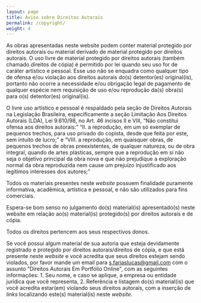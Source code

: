 ```yaml
---
layout: page
title: Aviso sobre Direitos Autorais
permalink: /copyright/
weight: 4
---
```


As obras apresentadas neste website podem conter material protegido por direitos autorais ou material derivado de material protegido por direitos autorais. O uso livre de material protegido por direitos autorais (também chamado direitos de cópia) é permitido por lei quando seu uso for de caráter artístico e pessoal. Esse uso não se enquadra como qualquer tipo de ofensa e/ou violação aos direitos autorais do(s) detentor(es) original(is), portanto não ocorre a necessidade e/ou obrigação legal de pagamento de qualquer espécie nem requisição de uso e/ou reprodução da(s) obra(s) para o(s) detentor(es) original(is).

O livre uso artístico e pessoal é respaldado pela seção de Direitos Autorais na Legislação Brasileira, especificamente a seção Limitação Aos Direitos Autorais (LDA), Lei 9.610/98,  no Art. 46 incisos II e VIII, “Não constitui ofensa aos direitos autorais:” “II. a reprodução, em um só exemplar de pequenos trechos, para uso privado do copista, desde que feita por este, sem intuito de lucro;” e “VIII. a reprodução, em quaisquer obras, de pequenos trechos de obras preexistentes, de qualquer natureza, ou de obra integral, quando de artes plásticas, sempre que a reprodução em si não seja o objetivo principal da obra nova e que não prejudique a exploração normal da obra reproduzida nem cause um prejuízo injustificado aos legítimos interesses dos autores;”

Todos os materiais presentes neste _website_ possuem finalidade puramente informativa, acadêmica, artística e pessoal, e não são utilizados para fins comerciais.

Espera-se bom senso no julgamento do(s) material(is) apresentado(s) neste website em relação ao(s) material(is) protegido(s) por direitos autorais e de cópia.

Todos os direitos pertencem aos seus respectivos donos.

Se você possui algum material de sua autoria que esteja devidamente registrado e protegido por direitos autorais/direitos de cópia, e que está presente neste _website_ e você acredita que seus direitos estejam sendo violados, por favor mande um email para [s.fariaslucas@gmail.com](mailto:s.fariaslucas@gmail.com) com o assunto "Direitos Autorais Em Portfólio Online", com as seguintes informações: 1. Seu nome, e caso se aplique, a empresa ou entidade jurídica que você representa, 2. Referência e listagem do(s) material(is) que você acredita estar(em) violando seus direitos autorais, com a inserção de _links_ localizando este(s) material(is) neste _website_.
